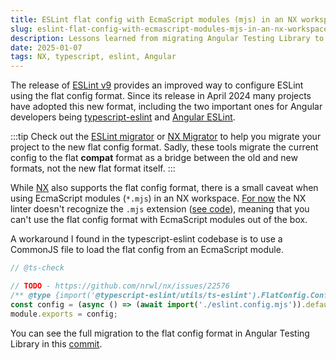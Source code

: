 ```yaml
---
title: ESLint flat config with EcmaScript modules (mjs) in an NX workspace
slug: eslint-flat-config-with-ecmascript-modules-mjs-in-an-nx-workspace
description: Lessons learned from migrating Angular Testing Library to ESLint's flat config format in an NX workspace.
date: 2025-01-07
tags: NX, typescript, eslint, Angular
---
```


The release of [ESLint v9](https://eslint.org/blog/2024/04/eslint-v9.0.0-released/) provides an improved way to configure ESLint using the flat config format.
Since its release in April 2024 many projects have adopted this new format, including the two important ones for Angular developers being [typescript-eslint](https://typescript-eslint.io/) and [Angular ESLint](https://github.com/angular-eslint/angular-eslint).

:::tip
Check out the [ESLint migrator](https://eslint.org/docs/latest/use/configure/migration-guide) or [NX Migrator](https://nx.dev/recipes/tips-n-tricks/flat-config) to help you migrate your project to the new flat config format. Sadly, these tools migrate the current config to the flat **compat** format as a bridge between the old and new formats, not the new flat format itself.
:::

While [NX](https://nx.dev/) also supports the flat config format, there is a small caveat when using EcmaScript modules (`*.mjs`) in an NX workspace.
[For now](https://github.com/nrwl/nx/issues/22576) the NX linter doesn't recognize the `.mjs` extension ([see code](https://github.com/nrwl/nx/blob/master/packages/eslint/src/utils/flat-config.ts#L4-L8)), meaning that you can't use the flat config format with EcmaScript modules out of the box.

A workaround I found in the typescript-eslint codebase is to use a CommonJS file to load the flat config from an EcmaScript module.

```js:eslint.config.cjs
// @ts-check

// TODO - https://github.com/nrwl/nx/issues/22576
/** @type {import('@typescript-eslint/utils/ts-eslint').FlatConfig.ConfigPromise} */
const config = (async () => (await import('./eslint.config.mjs')).default)();
module.exports = config;
```

You can see the full migration to the flat config format in Angular Testing Library in this [commit](https://github.com/testing-library/angular-testing-library/commit/e0cd81e6a881dafe92cad10d19ecef26be977f88#diff-19a8c525f44c132750329bf35fdc218ceda8a1129af768d275a139f7c874fe48R3).
